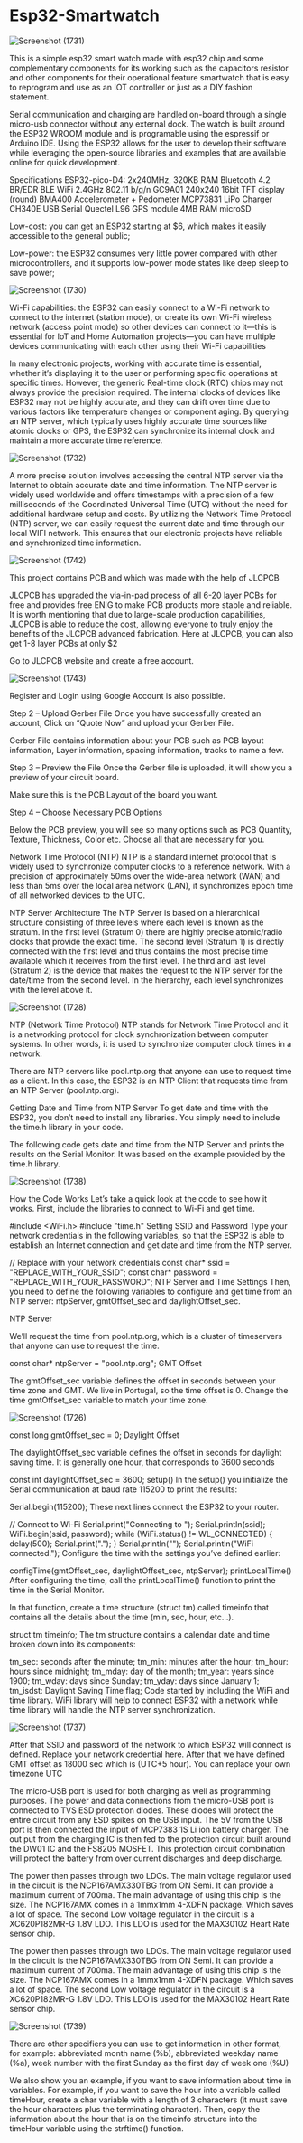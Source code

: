 # Esp32-Smartwatch

![Screenshot (1731)](https://github.com/No-Need-Loi/Esp32-Smartwatch/assets/142481076/f8dbc46e-ba95-4d0b-a72a-078f2cfa9765)

This is a simple esp32 smart watch made with esp32 chip and some complementary components for its working such as the capacitors resistor and other components for their operational feature smartwatch that is easy to reprogram and use as an IOT controller or just as a DIY fashion statement.

Serial communication and charging are handled on-board through a single micro-usb connector without any external dock. The watch is built around the ESP32 WROOM module and is programable using the espressif or Arduino IDE. Using the ESP32 allows for the user to develop their software while leveraging the open-source libraries and examples that are available online for quick development.

Specifications
ESP32-pico-D4: 2x240MHz, 320KB RAM
Bluetooth 4.2 BR/EDR BLE
WiFi 2.4GHz 802.11 b/g/n
GC9A01 240x240 16bit TFT display (round)
BMA400 Accelerometer + Pedometer
MCP73831 LiPo Charger
CH340E USB Serial
Quectel L96 GPS module
4MB RAM
microSD

Low-cost: you can get an ESP32 starting at $6, which makes it easily accessible to the general public;

Low-power: the ESP32 consumes very little power compared with other microcontrollers, and it supports low-power mode states like deep sleep to save power;

![Screenshot (1730)](https://github.com/No-Need-Loi/Esp32-Smartwatch/assets/142481076/aa4f7e54-2c3a-459d-8175-2bb35188dbd4)

Wi-Fi capabilities: the ESP32 can easily connect to a Wi-Fi network to connect to the internet (station mode), or create its own Wi-Fi wireless network (access point mode) so other devices can connect to it—this is essential for IoT and Home Automation projects—you can have multiple devices communicating with each other using their Wi-Fi capabilities

In many electronic projects, working with accurate time is essential, whether it’s displaying it to the user or performing specific operations at specific times. However, the generic Real-time clock (RTC) chips may not always provide the precision required. The internal clocks of devices like ESP32 may not be highly accurate, and they can drift over time due to various factors like temperature changes or component aging. By querying an NTP server, which typically uses highly accurate time sources like atomic clocks or GPS, the ESP32 can synchronize its internal clock and maintain a more accurate time reference.

![Screenshot (1732)](https://github.com/No-Need-Loi/Esp32-Smartwatch/assets/142481076/4dd880f6-e121-439b-ad77-074b2b418b96)


A more precise solution involves accessing the central NTP server via the Internet to obtain accurate date and time information. The NTP server is widely used worldwide and offers timestamps with a precision of a few milliseconds of the Coordinated Universal Time (UTC) without the need for additional hardware setup and costs. By utilizing the Network Time Protocol (NTP) server, we can easily request the current date and time through our local WIFI network. This ensures that our electronic projects have reliable and synchronized time information.

![Screenshot (1742)](https://github.com/No-Need-Loi/Esp32-Smartwatch/assets/142481076/67cea719-4849-4d33-a64e-ba959180a6ff)

This project contains PCB and which was made with the help of JLCPCB

JLCPCB has upgraded the via-in-pad process of all 6-20 layer PCBs for free and provides free ENIG to make PCB products more stable and reliable. It is worth mentioning that due to large-scale production capabilities, JLCPCB is able to reduce the cost, allowing everyone to truly enjoy the benefits of the JLCPCB advanced fabrication. Here at JLCPCB, you can also get 1-8 layer PCBs at only $2


Go to JLCPCB website and create a free account.  

![Screenshot (1743)](https://github.com/No-Need-Loi/Esp32-Smartwatch/assets/142481076/b4e05aec-1b71-4484-bdcf-e14b19701c4a)


Register and Login using Google Account is also possible.

Step 2 – Upload Gerber File
Once you have successfully created an account, Click on “Quote Now” and upload your Gerber File.

Gerber File contains information about your PCB such as PCB layout information, Layer information, spacing information, tracks to name a few.

Step 3 – Preview the File
Once the Gerber file is uploaded, it will show you a preview of your circuit board.

Make sure this is the PCB Layout of the board you want.

Step 4 – Choose Necessary PCB Options

Below the PCB preview, you will see so many options such as PCB Quantity, Texture, Thickness, Color etc. Choose all that are necessary for you. 

Network Time Protocol (NTP)
NTP is a standard internet protocol that is widely used to synchronize computer clocks to a reference network. With a precision of approximately 50ms over the wide-area network (WAN) and less than 5ms over the local area network (LAN), it synchronizes epoch time of all networked devices to the UTC.

NTP Server Architecture
The NTP Server is based on a hierarchical structure consisting of three levels where each level is known as the stratum. In the first level (Stratum 0) there are highly precise atomic/radio clocks that provide the exact time. The second level (Stratum 1) is directly connected with the first level and thus contains the most precise time available which it receives from the first level. The third and last level (Stratum 2) is the device that makes the request to the NTP server for the date/time from the second level. In the hierarchy, each level synchronizes with the level above it.

![Screenshot (1728)](https://github.com/No-Need-Loi/Esp32-Smartwatch/assets/142481076/3dc0d2bb-b0b2-491b-9b7b-f4da43c76a33)

NTP (Network Time Protocol)
NTP stands for Network Time Protocol and it is a networking protocol for clock synchronization between computer systems. In other words, it is used to synchronize computer clock times in a network.

There are NTP servers like pool.ntp.org that anyone can use to request time as a client. In this case, the ESP32 is an NTP Client that requests time from an NTP Server (pool.ntp.org).

Getting Date and Time from NTP Server
To get date and time with the ESP32, you don’t need to install any libraries. You simply need to include the time.h library in your code.

The following code gets date and time from the NTP Server and prints the results on the Serial Monitor. It was based on the example provided by the time.h library.

![Screenshot (1738)](https://github.com/No-Need-Loi/Esp32-Smartwatch/assets/142481076/c2d1cac6-e5b9-4062-812b-b782680799ea)

How the Code Works
Let’s take a quick look at the code to see how it works. First, include the libraries to connect to Wi-Fi and get time.

#include <WiFi.h>
#include "time.h"
Setting SSID and Password
Type your network credentials in the following variables, so that the ESP32 is able to establish an Internet connection and get date and time from the NTP server.

// Replace with your network credentials
const char* ssid = "REPLACE_WITH_YOUR_SSID";
const char* password = "REPLACE_WITH_YOUR_PASSWORD";
NTP Server and Time Settings
Then, you need to define the following variables to configure and get time from an NTP server: ntpServer, gmtOffset_sec and daylightOffset_sec.

NTP Server

We’ll request the time from pool.ntp.org, which is a cluster of timeservers that anyone can use to request the time.

const char* ntpServer = "pool.ntp.org";
GMT Offset

The gmtOffset_sec variable defines the offset in seconds between your time zone and GMT. We live in Portugal, so the time offset is 0. Change the time gmtOffset_sec variable to match your time zone.

![Screenshot (1726)](https://github.com/No-Need-Loi/Esp32-Smartwatch/assets/142481076/b60061a6-741a-458c-8bae-7fea91178169)

const long gmtOffset_sec = 0;
Daylight Offset

The daylightOffset_sec variable defines the offset in seconds for daylight saving time. It is generally one hour, that corresponds to 3600 seconds

const int daylightOffset_sec = 3600;
setup()
In the setup() you initialize the Serial communication at baud rate 115200 to print the results:

Serial.begin(115200);
These next lines connect the ESP32 to your router.

// Connect to Wi-Fi
Serial.print("Connecting to ");
Serial.println(ssid);
WiFi.begin(ssid, password);
while (WiFi.status() != WL_CONNECTED) {
  delay(500);
  Serial.print(".");
}
Serial.println("");
Serial.println("WiFi connected.");
Configure the time with the settings you’ve defined earlier:

configTime(gmtOffset_sec, daylightOffset_sec, ntpServer);
printLocalTime()
After configuring the time, call the printLocalTime() function to print the time in the Serial Monitor.

In that function, create a time structure (struct tm) called timeinfo that contains all the details about the time (min, sec, hour, etc…).

struct tm timeinfo;
The tm structure contains a calendar date and time broken down into its components:

tm_sec: seconds after the minute;
tm_min: minutes after the hour;
tm_hour: hours since midnight;
tm_mday: day of the month;
tm_year: years since 1900;
tm_wday: days since Sunday;
tm_yday: days since January 1;
tm_isdst: Daylight Saving Time flag;
Code started by including the WiFi and time library. WiFi library will help to connect ESP32 with a network while time library will handle the NTP server synchronization.

![Screenshot (1737)](https://github.com/No-Need-Loi/Esp32-Smartwatch/assets/142481076/f8024b5d-4fd6-4145-b606-19bd5e747d23)

After that SSID and password of the network to which ESP32 will connect is defined. Replace your network credential here. After that we have defined GMT offset as 18000 sec which is (UTC+5 hour). You can replace your own timezone UTC

The micro-USB port is used for both charging as well as programming purposes. The power and data connections from the micro-USB port is connected to TVS ESD protection diodes. These diodes will protect the entire circuit from any ESD spikes on the USB input. The 5V from the USB port is then connected the input of MCP7383 1S Li ion battery charger. The out put from the charging IC is then fed to the protection circuit built around the DW01 IC and the FS8205 MOSFET. This protection circuit combination will protect the battery from over current discharges and deep discharge.

The power then passes through two LDOs. The main voltage regulator used in the circuit is the NCP167AMX330TBG from ON Semi. It can provide a maximum current of 700ma. The main advantage of using this chip is the size. The NCP167AMX comes in a 1mmx1mm 4-XDFN package. Which saves a lot of space. The second Low voltage regulator in the circuit is a XC620P182MR-G 1.8V LDO. This LDO is used for the MAX30102 Heart Rate sensor chip.

The power then passes through two LDOs. The main voltage regulator used in the circuit is the NCP167AMX330TBG from ON Semi. It can provide a maximum current of 700ma. The main advantage of using this chip is the size. The NCP167AMX comes in a 1mmx1mm 4-XDFN package. Which saves a lot of space. The second Low voltage regulator in the circuit is a XC620P182MR-G 1.8V LDO. This LDO is used for the MAX30102 Heart Rate sensor chip.

![Screenshot (1739)](https://github.com/No-Need-Loi/Esp32-Smartwatch/assets/142481076/98e2a859-dc3a-4daf-b8ac-2ef0e9da4331)


There are other specifiers you can use to get information in other format, for example: abbreviated month name (%b), abbreviated weekday name (%a), week number with the first Sunday as the first day of week one (%U)

We also show you an example, if you want to save information about time in variables. For example, if you want to save the hour into a variable called timeHour, create a char variable with a length of 3 characters (it must save the hour characters plus the terminating character). Then, copy the information about the hour that is on the timeinfo structure into the timeHour variable using the strftime() function.
